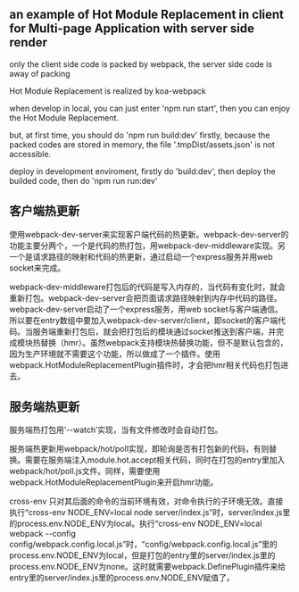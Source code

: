 
an example of Hot Module Replacement in client for Multi-page Application with server side render
-

only the client side code is packed by webpack, the server side code is away of packing

Hot Module Replacement is realized by koa-webpack

when develop in local, you can just enter 'npm run start', then you can enjoy the Hot Module Replacement.

but, at first time, you should do 'npm run build:dev' firstly, because the packed codes are stored in memory, the file '.tmpDist/assets.json' is not accessible.

deploy in development enviroment, firstly do 'build:dev', then deploy the builded code, then do 'npm run run:dev'

客户端热更新
-

使用webpack-dev-server来实现客户端代码的热更新。webpack-dev-server的功能主要分两个，一个是代码的热打包，用webpack-dev-middleware实现。另一个是请求路径的映射和代码的热更新，通过启动一个express服务并用web socket来完成。

webpack-dev-middleware打包后的代码是写入内存的，当代码有变化时，就会重新打包。webpack-dev-server会把页面请求路径映射到内存中代码的路径。webpack-dev-server启动了一个express服务，用web socket与客户端通信。所以要在entry数组中要加入webpack-dev-server/client，即socket的客户端代码。当服务端重新打包后，就会把打包后的模块通过socket推送到客户端，并完成模块热替换（hmr）。虽然webpack支持模块热替换功能，但不是默认包含的，因为生产环境就不需要这个功能，所以做成了一个插件。使用webpack.HotModuleReplacementPlugin插件时，才会把hmr相关代码也打包进去。

服务端热更新
-

服务端热打包用‘--watch’实现，当有文件修改时会自动打包。

服务端热更新用webpack/hot/poll实现，即轮询是否有打包新的代码，有则替换。需要在服务端注入module.hot.accept相关代码，同时在打包的entry里加入webpack/hot/poll.js文件。同样，需要使用webpack.HotModuleReplacementPlugin来开启hmr功能。

cross-env 只对其后面的命令的当前环境有效，对命令执行的子环境无效。直接执行“cross-env NODE_ENV=local node server/index.js”时，server/index.js里的process.env.NODE_ENV为local。执行“cross-env NODE_ENV=local webpack --config config/webpack.config.local.js”时，“config/webpack.config.local.js”里的process.env.NODE_ENV为local，但是打包的entry里的server/index.js里的process.env.NODE_ENV为none。这时就需要webpack.DefinePlugin插件来给entry里的server/index.js里的process.env.NODE_ENV赋值了。
